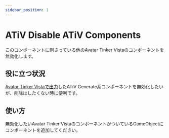 ```yaml
---
sidebar_position: 1
---
```


# ATiV Disable ATiV Components

このコンポーネントに刺さっている他のAvatar Tinker Vistaのコンポーネントを無効化します。

## 役に立つ状況

[Avatar Tinker Vistaで出力](../tools/extract_bake)したATiV Generate系コンポーネントを無効化したいが、削除はしたくない時に便利です。

## 使い方

無効化したいAvatar Tinker VistaのコンポーネントがついているGameObjectにコンポーネントを追加してください。
